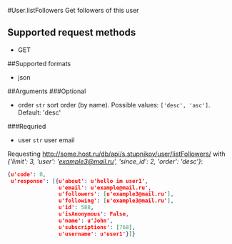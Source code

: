 #User.listFollowers
Get followers of this user

## Supported request methods 
* GET

##Supported formats
* json

##Arguments
###Optional
* order
   ```str``` sort order (by name). Possible values: ```['desc', 'asc']```. Default: 'desc'


###Requried
* user
   ```str``` user email


Requesting http://some.host.ru/db/api/s.stupnikov/user/listFollowers/ with _{'limit': 3, 'user': 'example3@mail.ru', 'since_id': 2, 'order': 'desc'}_:
```json
{u'code': 0,
 u'response': [{u'about': u'hello im user1',
                u'email': u'example@mail.ru',
                u'followers': [u'example3@mail.ru'],
                u'following': [u'example3@mail.ru'],
                u'id': 588,
                u'isAnonymous': False,
                u'name': u'John',
                u'subscriptions': [768],
                u'username': u'user1'}]}
```
